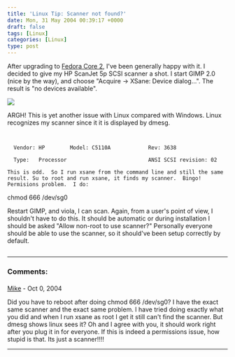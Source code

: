 ```yaml
---
title: 'Linux Tip: Scanner not found?'
date: Mon, 31 May 2004 00:39:17 +0000
draft: false
tags: [Linux]
categories: [Linux]
type: post
---
```


After upgrading to [Fedora Core 2](http://fedora.redhat.com), I've been generally happy with it. I decided to give my HP ScanJet 5p SCSI scanner a shot. I start GIMP 2.0 (nice by the way), and choose "Acquire -> XSane: Device dialog...". The result is "no devices available".

![](http://jroller.com/resources/jmrodri/xsane_no_dev.png)

ARGH! This is yet another issue with Linux compared with Windows. Linux recognizes my scanner since it it is displayed by dmesg.

```


  Vendor: HP        Model: C5110A            Rev: 3638

  Type:   Processor                          ANSI SCSI revision: 02

This is odd.  So I run xsane from the command line and still the same result. Su to root and run xsane, it finds my scanner.  Bingo!  Permisions problem.  I do:

```


chmod 666 /dev/sg0

Restart GIMP, and viola, I can scan.  Again, from a user's point of view, I shouldn't have to do this.  It should be automatic or during installation I should be asked "Allow non-root to use scanner?"  Personally everyone should be able to use the scanner, so it should've been setup correctly by default.


```
```
---
### Comments:
####
[Mike](http://mreagan.blogspot.com "mike.reagan@gmail.com") - <time datetime="2004-10-24 15:39:07">Oct 0, 2004</time>

Did you have to reboot after doing chmod 666 /dev/sg0? I have the exact same scanner and the exact same problem. I have tried doing exactly what you did and when I run xsane as root I get it still can't find the scanner. But dmesg shows linux sees it? Oh and I agree with you, it should work right after you plug it in for everyone. If this is indeed a permissions issue, how stupid is that. Its just a scanner!!!!
<hr />
